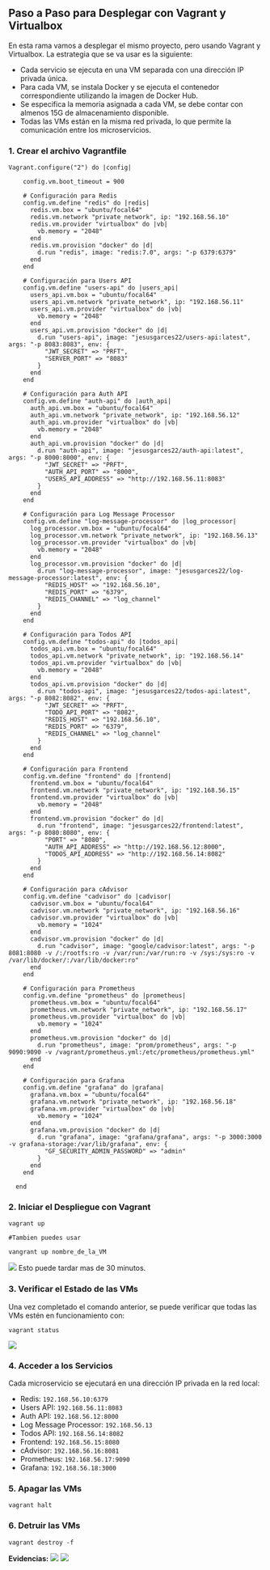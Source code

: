 ## Paso a Paso para Desplegar con Vagrant y Virtualbox

En esta rama vamos a desplegar el mismo proyecto, pero usando Vagrant y Virtualbox. La estrategia que se va usar es la siguiente: 

- Cada servicio se ejecuta en una VM separada con una dirección IP privada única.
- Para cada VM, se instala Docker y se ejecuta el contenedor correspondiente utilizando la imagen de Docker Hub.
- Se especifica la memoria asignada a cada VM, se debe contar con almenos 15G de almacenamiento disponible.
- Todas las VMs están en la misma red privada, lo que permite la comunicación entre los microservicios.

### 1. Crear el archivo Vagrantfile
```
Vagrant.configure("2") do |config|

    config.vm.boot_timeout = 900

    # Configuración para Redis
    config.vm.define "redis" do |redis|
      redis.vm.box = "ubuntu/focal64"
      redis.vm.network "private_network", ip: "192.168.56.10"
      redis.vm.provider "virtualbox" do |vb|
        vb.memory = "2048"
      end
      redis.vm.provision "docker" do |d|
        d.run "redis", image: "redis:7.0", args: "-p 6379:6379"
      end
    end
  
    # Configuración para Users API
    config.vm.define "users-api" do |users_api|
      users_api.vm.box = "ubuntu/focal64"
      users_api.vm.network "private_network", ip: "192.168.56.11"
      users_api.vm.provider "virtualbox" do |vb|
        vb.memory = "2048"
      end
      users_api.vm.provision "docker" do |d|
        d.run "users-api", image: "jesusgarces22/users-api:latest", args: "-p 8083:8083", env: {
          "JWT_SECRET" => "PRFT",
          "SERVER_PORT" => "8083"
        }
      end
    end
  
    # Configuración para Auth API
    config.vm.define "auth-api" do |auth_api|
      auth_api.vm.box = "ubuntu/focal64"
      auth_api.vm.network "private_network", ip: "192.168.56.12"
      auth_api.vm.provider "virtualbox" do |vb|
        vb.memory = "2048"
      end
      auth_api.vm.provision "docker" do |d|
        d.run "auth-api", image: "jesusgarces22/auth-api:latest", args: "-p 8000:8000", env: {
          "JWT_SECRET" => "PRFT",
          "AUTH_API_PORT" => "8000",
          "USERS_API_ADDRESS" => "http://192.168.56.11:8083"
        }
      end
    end
  
    # Configuración para Log Message Processor
    config.vm.define "log-message-processor" do |log_processor|
      log_processor.vm.box = "ubuntu/focal64"
      log_processor.vm.network "private_network", ip: "192.168.56.13"
      log_processor.vm.provider "virtualbox" do |vb|
        vb.memory = "2048"
      end
      log_processor.vm.provision "docker" do |d|
        d.run "log-message-processor", image: "jesusgarces22/log-message-processor:latest", env: {
          "REDIS_HOST" => "192.168.56.10",
          "REDIS_PORT" => "6379",
          "REDIS_CHANNEL" => "log_channel"
        }
      end
    end
  
    # Configuración para Todos API
    config.vm.define "todos-api" do |todos_api|
      todos_api.vm.box = "ubuntu/focal64"
      todos_api.vm.network "private_network", ip: "192.168.56.14"
      todos_api.vm.provider "virtualbox" do |vb|
        vb.memory = "2048"
      end
      todos_api.vm.provision "docker" do |d|
        d.run "todos-api", image: "jesusgarces22/todos-api:latest", args: "-p 8082:8082", env: {
          "JWT_SECRET" => "PRFT",
          "TODO_API_PORT" => "8082",
          "REDIS_HOST" => "192.168.56.10",
          "REDIS_PORT" => "6379",
          "REDIS_CHANNEL" => "log_channel"
        }
      end
    end
  
    # Configuración para Frontend
    config.vm.define "frontend" do |frontend|
      frontend.vm.box = "ubuntu/focal64"
      frontend.vm.network "private_network", ip: "192.168.56.15"
      frontend.vm.provider "virtualbox" do |vb|
        vb.memory = "2048"
      end
      frontend.vm.provision "docker" do |d|
        d.run "frontend", image: "jesusgarces22/frontend:latest", args: "-p 8080:8080", env: {
          "PORT" => "8080",
          "AUTH_API_ADDRESS" => "http://192.168.56.12:8000",
          "TODOS_API_ADDRESS" => "http://192.168.56.14:8082"
        }
      end
    end
  
    # Configuración para cAdvisor
    config.vm.define "cadvisor" do |cadvisor|
      cadvisor.vm.box = "ubuntu/focal64"
      cadvisor.vm.network "private_network", ip: "192.168.56.16"
      cadvisor.vm.provider "virtualbox" do |vb|
        vb.memory = "1024"
      end
      cadvisor.vm.provision "docker" do |d|
        d.run "cadvisor", image: "google/cadvisor:latest", args: "-p 8081:8080 -v /:/rootfs:ro -v /var/run:/var/run:ro -v /sys:/sys:ro -v /var/lib/docker/:/var/lib/docker:ro"
      end
    end
  
    # Configuración para Prometheus
    config.vm.define "prometheus" do |prometheus|
      prometheus.vm.box = "ubuntu/focal64"
      prometheus.vm.network "private_network", ip: "192.168.56.17"
      prometheus.vm.provider "virtualbox" do |vb|
        vb.memory = "1024"
      end
      prometheus.vm.provision "docker" do |d|
        d.run "prometheus", image: "prom/prometheus", args: "-p 9090:9090 -v /vagrant/prometheus.yml:/etc/prometheus/prometheus.yml"
      end
    end
  
    # Configuración para Grafana
    config.vm.define "grafana" do |grafana|
      grafana.vm.box = "ubuntu/focal64"
      grafana.vm.network "private_network", ip: "192.168.56.18"
      grafana.vm.provider "virtualbox" do |vb|
        vb.memory = "1024"
      end
      grafana.vm.provision "docker" do |d|
        d.run "grafana", image: "grafana/grafana", args: "-p 3000:3000 -v grafana-storage:/var/lib/grafana", env: {
          "GF_SECURITY_ADMIN_PASSWORD" => "admin"
        }
      end
    end
  
  end
```
### 2.  Iniciar el Despliegue con Vagrant
```
vagrant up

#Tambien puedes usar 

vangrant up nombre_de_la_VM
```
![](/arch-img/logVangrantusers.PNG)
Esto puede tardar mas de 30 minutos.

### 3. Verificar el Estado de las VMs
Una vez completado el comando anterior, se puede verificar que todas las VMs estén en funcionamiento con:
```
vagrant status
```
![](/arch-img/running.PNG)
### 4. Acceder a los Servicios
Cada microservicio se ejecutará en una dirección IP privada en la red local:

* Redis: ```192.168.56.10:6379```
* Users API: ```192.168.56.11:8083```
* Auth API: ```192.168.56.12:8000```
* Log Message Processor: ```192.168.56.13```
* Todos API: ```192.168.56.14:8082```
* Frontend: ```192.168.56.15:8080```
* cAdvisor: ```192.168.56.16:8081```
* Prometheus: ```192.168.56.17:9090```
* Grafana: ```192.168.56.18:3000```

### 5. Apagar las VMs

```
vagrant halt
```

### 6. Detruir las VMs

```
vagrant destroy -f
```

**Evidencias:**
![](/arch-img/vagrantFrontend.PNG)
![](/arch-img/VMs.PNG)